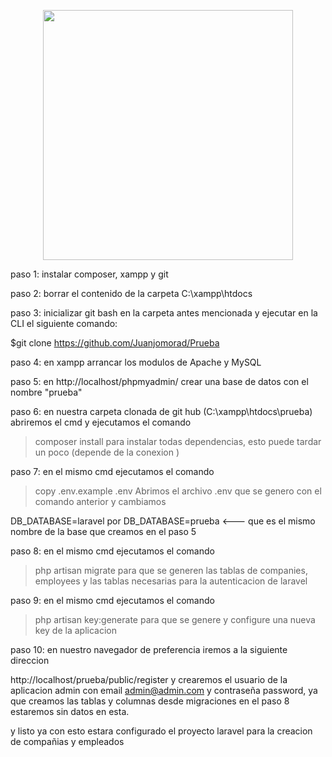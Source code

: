 <p align="center"><img src="https://res.cloudinary.com/dtfbvvkyp/image/upload/v1566331377/laravel-logolockup-cmyk-red.svg" width="400"></p>

paso 1: instalar composer, xampp y git

paso 2: borrar el contenido de la carpeta C:\xampp\htdocs

paso 3: inicializar git bash en la carpeta antes mencionada y ejecutar en la CLI el siguiente comando:

$git clone  https://github.com/Juanjomorad/Prueba  

paso 4: en xampp arrancar los modulos de Apache y MySQL

paso 5: en http://localhost/phpmyadmin/ crear una base de datos con el nombre "prueba"

paso 6: en nuestra carpeta clonada de git hub (C:\xampp\htdocs\prueba) abriremos el cmd  y ejecutamos el comando

>composer install
para instalar todas dependencias, esto puede tardar un poco (depende de la conexion )

paso 7: en el mismo cmd ejecutamos el comando

>copy .env.example .env
Abrimos el archivo .env que se genero con el comando anterior y cambiamos

DB_DATABASE=laravel por DB_DATABASE=prueba <--- que es el mismo nombre de la base que creamos en el paso 5

paso 8: en el mismo cmd ejecutamos el comando

>php artisan migrate
para que se generen las tablas de companies, employees y las tablas necesarias para la autenticacion de laravel

paso 9: en el mismo cmd ejecutamos el comando

>php artisan key:generate
para que se genere y configure una nueva key de la aplicacion

paso 10: en nuestro navegador de preferencia iremos a la siguiente direccion

http://localhost/prueba/public/register
y crearemos el usuario de la aplicacion admin con email admin@admin.com y contraseña password, ya que creamos las tablas y columnas desde migraciones en el paso 8 estaremos sin datos en esta.

y listo ya con esto estara configurado el proyecto laravel para la creacion de compañias y empleados
